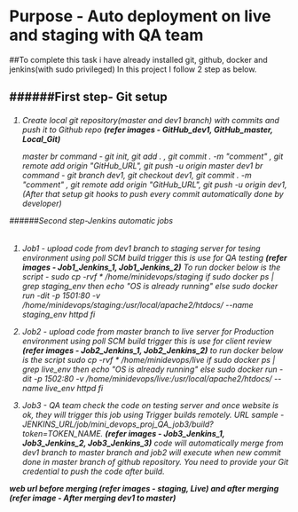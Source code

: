 <h1> Purpose - Auto deployment on live and staging with QA team </h1>

##To complete this task i have already installed git, github, docker and jenkins(with sudo privileged)
In this project I follow 2 step as below. <h2>

######First step- Git setup <h6>
1) Create local git repository(master and dev1 branch) with commits and push it to Github repo
          **(refer images - GitHub_dev1, GitHub_master, Local_Git)**
          
   master br command -  git init, git add . , git commit . -m "comment" , git remote add origin "GitHub_URL", git push -u origin master
   dev1 br command -  git branch dev1, git checkout dev1, git commit . -m "comment" , git remote add origin "GitHub_URL",                                        git push -u origin dev1,
   (After that setup git hooks to push every commit automatically done by developer)
   
######Second step-Jenkins automatic jobs <h6>
1) Job1 - upload code from dev1 branch to staging server for tesing environment using poll SCM build trigger
          this is use for QA testing **(refer images - Job1_Jenkins_1, Job1_Jenkins_2)**
To run docker below is the script - 
    sudo cp -rvf * /home/minidevops/staging
    if sudo docker ps | grep staging_env
    then
    echo "OS is already running"
    else
    sudo docker run -dit -p 1501:80 -v /home/minidevops/staging:/usr/local/apache2/htdocs/ --name staging_env httpd
    fi
    
2) Job2 - upload code from master branch to live server for Production environment using poll SCM build trigger
          this is use for client review **(refer images - Job2_Jenkins_1, Job2_Jenkins_2)**
to run docker below is the script
    sudo cp -rvf * /home/minidevops/live
    if sudo docker ps | grep live_env
    then
    echo "OS is already running"
    else
    sudo docker run -dit -p 1502:80 -v /home/minidevops/live:/usr/local/apache2/htdocs/ --name live_env httpd
    fi
    
3) Job3 - QA team check the code on testing server and once website is ok, they will trigger this job using Trigger builds remotely.
          URL sample - JENKINS_URL/job/mini_devops_proj_QA_job3/build?token=TOKEN_NAME.
          **(refer images - Job3_Jenkins_1, Job3_Jenkins_2, Job3_Jenkins_3)**
code will automatically merge from dev1 branch to master branch and job2 will execute when new commit done in master branch of github repository. You need to provide your Git credential to push the code after build.

**web url before merging (refer images - staging, Live)  and after merging (refer image - After merging dev1 to master)**
         
      
